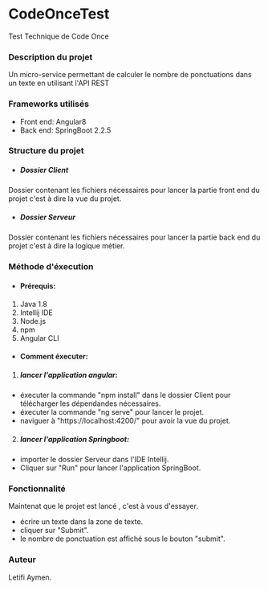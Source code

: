 # CodeOnceTest
Test Technique de Code Once

### Description du projet 
Un micro-service permettant de calculer le nombre de ponctuations dans un texte en utilisant l'API REST

### Frameworks utilisés
* Front end: Angular8
* Back end: SpringBoot 2.2.5

### Structure du projet
* ##### Dossier Client
Dossier contenant les fichiers nécessaires pour lancer la partie front end du projet c'est à dire la vue du projet.
* ##### Dossier Serveur
Dossier contenant les fichiers nécessaires pour lancer la partie back end du projet c'est à dire la logique métier.

### Méthode d'éxecution

* #### Prérequis:
1. Java 1.8
2. Intellij IDE
3. Node.js
4. npm
5. Angular CLI

* #### Comment éxecuter:
1. ##### lancer l'application angular:
* éxecuter la commande "npm install" dans le dossier Client pour télécharger les dépendandes nécessaires.
* éxecuter la commande "ng serve" pour lancer le projet.
* naviguer à "https://localhost:4200/" pour avoir la vue du projet.

2. ##### lancer l'application Springboot:
* importer le dossier Serveur dans l'IDE Intellij.
* Cliquer sur "Run" pour lancer l'application SpringBoot.

### Fonctionnalité

Maintenat que le projet est lancé , c'est à vous d'essayer.
* écrire un texte dans la zone de texte.
* cliquer sur "Submit".
* le nombre de ponctuation est affiché sous le bouton "submit".

### Auteur
Letifi Aymen.
